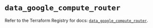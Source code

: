 # `data_google_compute_router`

Refer to the Terraform Registry for docs: [`data_google_compute_router`](https://registry.terraform.io/providers/hashicorp/google/6.16.0/docs/data-sources/compute_router).

